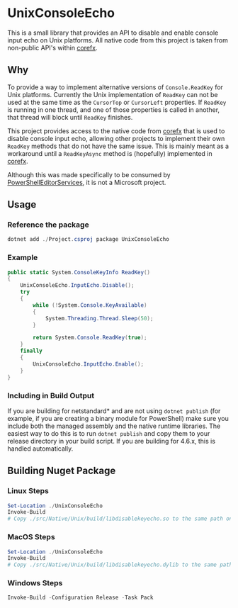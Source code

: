 # UnixConsoleEcho

This is a small library that provides an API to disable and enable console input echo on Unix
platforms.  All native code from this project is taken from non-public API's within [corefx](https://github.com/dotnet/corefx).

## Why

To provide a way to implement alternative versions of `Console.ReadKey` for Unix platforms. Currently
the Unix implementation of `ReadKey` can not be used at the same time as the `CursorTop` or `CursorLeft`
properties.  If `ReadKey` is running in one thread, and one of those properties is called in another,
that thread will block until `ReadKey` finishes.

This project provides access to the native code from [corefx](https://github.com/dotnet/corefx) that is used to disable console input
echo, allowing other projects to implement their own `ReadKey` methods that do not have the same issue.
This is mainly meant as a workaround until a `ReadKeyAsync` method is (hopefully) implemented in [corefx](https://github.com/dotnet/corefx).

Although this was made specifically to be consumed by [PowerShellEditorServices](https://github.com/PowerShell/PowerShellEditorServices), it is not a Microsoft project.

## Usage

### Reference the package

```powershell
dotnet add ./Project.csproj package UnixConsoleEcho
```

### Example

```csharp
public static System.ConsoleKeyInfo ReadKey()
{
    UnixConsoleEcho.InputEcho.Disable();
    try
    {
        while (!System.Console.KeyAvailable)
        {
            System.Threading.Thread.Sleep(50);
        }

        return System.Console.ReadKey(true);
    }
    finally
    {
        UnixConsoleEcho.InputEcho.Enable();
    }
}
```

### Including in Build Output

If you are building for netstandard* and are not using `dotnet publish` (for example, if you are creating a
binary module for PowerShell) make sure you include both the managed assembly and the native runtime libraries.  The easiest way to do this is to run `dotnet publish` and copy them to your release
directory in your build script.  If you are building for 4.6.x, this is handled automatically.

## Building Nuget Package

### Linux Steps

```powershell
Set-Location ./UnixConsoleEcho
Invoke-Build
# Copy ./src/Native/Unix/build/libdisablekeyecho.so to the same path on a Windows machine
```

### MacOS Steps

```powershell
Set-Location ./UnixConsoleEcho
Invoke-Build
# Copy ./src/Native/Unix/build/libdisablekeyecho.dylib to the same path on a Windows machine
```

### Windows Steps

```powershell
Invoke-Build -Configuration Release -Task Pack
```

